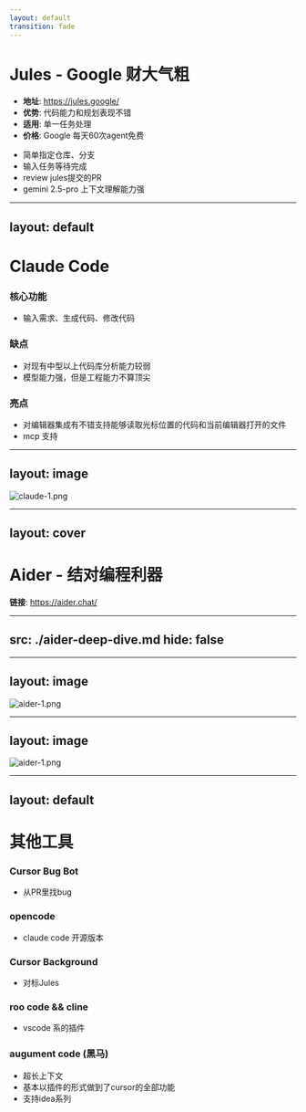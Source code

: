 ```yaml
---
layout: default
transition: fade
---
```


# Jules - Google 财大气粗

<div class="flex items-center justify-between mt-8">
<div class="w-2/3">

- **地址**: https://jules.google/
- **优势**: 代码能力和规划表现不错
- **适用**: 单一任务处理
- **价格**: Google 每天60次agent免费

</div>
<div class="w-2/3">

- 简单指定仓库、分支
- 输入任务等待完成
- review jules提交的PR
- gemini 2.5-pro 上下文理解能力强

</div>
</div>

---
layout: default
---

# Claude Code

### 核心功能
- 输入需求、生成代码、修改代码

### 缺点
- 对现有中型以上代码库分析能力较弱
- 模型能力强，但是工程能力不算顶尖

### 亮点
- 对编辑器集成有不错支持能够读取光标位置的代码和当前编辑器打开的文件
- mcp 支持

<!-- 说是支持图片和多模态输入我没找到入口 -->


---
layout: image
---

![claude-1.png](/claude-1.png)


---
layout: cover
---

# Aider - 结对编程利器

**链接**: https://aider.chat/

---
src: ./aider-deep-dive.md
hide: false
---



---
layout: image
---

![aider-1.png](/claude.jpeg)



---
layout: image
---

![aider-1.png](/aider.png)

<!--
两个同类工具对比,
  aider 上下文更长，项目分析能力和工程能力更强
  claude  同样的prompt最终结果没有完成任务，甚至入口都没找对
 aider能完成任务消耗输入token 2.4k 0.31刀,claude 消耗输入token 1.2k

  工具总结，基本上订阅制的工具都有这个问题，压缩token节约成本，token少了,成本少了，上下文少了，但是同时解决和定位问题的能力就弱了
  所以需要根据任务选择合适的工具，比如复杂任务用aider，简单任务用claude，或者用cursor的agent模式,其实我觉得claude code目前体验下来算是个较尴尬的位置,cursor基本覆盖claude的全部功能,还多了编辑时的智能提示
-->

---
layout: default
---

# 其他工具
### Cursor Bug Bot
- 从PR里找bug

### opencode
- claude code 开源版本

### Cursor Background
- 对标Jules

### roo code && cline
- vscode 系的插件

### augument code (黑马)
- 超长上下文
- 基本以插件的形式做到了cursor的全部功能
- 支持idea系列